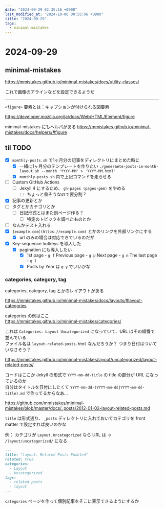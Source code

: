 ```yaml
---
date: "2024-09-29 02:39:16 +0900"
last_modified_at: "2024-10-06 00:56:06 +0900"
title: "2024-09-29"
tags:
  - minimal-mistakes
---
```


# 2024-09-29
## minimal-mistakes

https://mmistakes.github.io/minimal-mistakes/docs/utility-classes/

これで画像のアラインなどを設定できるようだ

----

`<figure>` 要素とは：キャプションが付けられる図要素

https://developer.mozilla.org/ja/docs/Web/HTML/Element/figure

minimal-mistakes にもヘルパがある
https://mmistakes.github.io/minimal-mistakes/docs/helpers/#figure

## til TODO
- [x] `monthly-posts.sh` で1ヶ月分の記事をディレクトリにまとめた時に
  - [x] 一緒に1ヶ月分のテンプレートを作りたい `./generaete-posts-in-month-layout.sh --month 'YYYY-MM' > 'YYYY-MM.html'`
  - [x] `monthly-posts.sh` 内で上記コマンドを走らせる
- [ ] Custom GitHub Actions
  - [ ] Jekyll 4 にするため、 `gh-pages (pages-gem)` をやめる
    - [ ] ちょっと重そうなので要分割？
- [x] 記事の更新とか
- [ ] タグとかカテゴリとか
  - [ ] 日記形式とはまた別ページ作る？
    - [ ] 特定のトピックを調べたものとか
- [ ] なんかテスト入れる
- [x] `[example.com](https://example.com)` とかのリンクを外部リンクにする
  - [x] url のみの場合は対応できているのだが
- [x] Key-sequence hotkeys を導入した
  - [x] pagination にも導入したい
    - [x] 1st page - `g f` Previous page - `g p` Next page - `g n` The last page - `g l`
    - [x] Posts by Year は `g y` でいいかな

### categories, category, tag
categories, category, tag とかのレイアウトがある

https://mmistakes.github.io/minimal-mistakes/docs/layouts/#layout-categories

categories の例はここ  
https://mmistakes.github.io/minimal-mistakes/categories/

これは `Categories: Layout Uncategorized` になっていて、URL はその順番で並んでいる  
ファイル名は `layout-related-posts.html` なんだろうか？ つまり日付はついていなさそう？  

https://mmistakes.github.io/minimal-mistakes/layout/uncategorized/layout-related-posts/

コードはここか Jekyll の形式で `YYYY-mm-dd-title` の title の部分が URL になっているのか  
自分はタイトルを日付にしたくて `YYYY-mm-dd-(YYYY-mm-dd|YYYY-mm-dd-title).md` で作ってるからなあ…  

https://github.com/mmistakes/minimal-mistakes/blob/master/docs/_posts/2012-01-02-layout-related-posts.md

`title` は形式通り、 `_posts` ディレクトリに入れておいてカテゴリを front matter で設定すれば良いのかな

例： カテゴリが `Layout`, `Uncategorized` なら URL は -> `/layout/uncategorized/` になる

```md
---
title: "Layout: Related Posts Enabled"
related: true
categories:
  - Layout
  - Uncategorized
tags:
  - related posts
  - layout
---
```

`categories` ページを作って個別記事をそこに表示できるようにするか  
